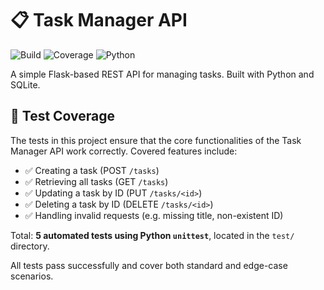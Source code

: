 # 📋 Task Manager API

![Build](https://img.shields.io/badge/build-passing-brightgreen)
![Coverage](https://img.shields.io/badge/coverage-100%25-blue)
![Python](https://img.shields.io/badge/python-3.10%2B-yellow)


A simple Flask-based REST API for managing tasks. Built with Python and SQLite.

## 🧪 Test Coverage

The tests in this project ensure that the core functionalities of the Task Manager API work correctly. Covered features include:

- ✅ Creating a task (POST `/tasks`)
- ✅ Retrieving all tasks (GET `/tasks`)
- ✅ Updating a task by ID (PUT `/tasks/<id>`)
- ✅ Deleting a task by ID (DELETE `/tasks/<id>`)
- ✅ Handling invalid requests (e.g. missing title, non-existent ID)

Total: **5 automated tests using Python `unittest`**, located in the `test/` directory.

All tests pass successfully and cover both standard and edge-case scenarios.
